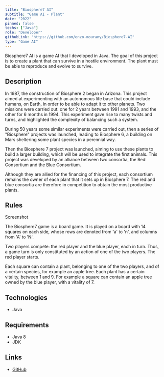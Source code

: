 ```yaml
---
title: "Biosphere7 AI"
subtitle: "Game AI - Plant"
date: "2022"
pinned: false
techs: ["Java"]
role: "Developer"
githubLink: "https://github.com/enzo-mourany/Biosphere7-AI"
type: "Game AI"
---
```


Biosphere7 AI is a game AI that I developed in Java. The goal of this project is to create a plant that can survive in a hostile environment. The plant must be able to reproduce and evolve to survive.

## Description

In 1987, the construction of Biosphere 2 began in Arizona. This project aimed at experimenting with an autonomous life base that could include humans, on Earth, in order to be able to adapt it to other planets. Two missions were carried out: one for 2 years between 1991 and 1993, and the other for 6 months in 1994. This experiment gave rise to many twists and turns, and highlighted the complexity of balancing such a system.

During 50 years some similar experiments were carried out, then a series of "Biosphere" projects was launched, leading to Biosphere 6, a building on Mars sheltering some plant species in a perennial way.

Then the Biosphere 7 project was launched, aiming to use these plants to build a larger building, which will be used to integrate the first animals. This project was developed by an alliance between two consortia, the Red Consortium and the Blue Consortium.

Although they are allied for the financing of this project, each consortium remains the owner of each plant that it sets up in Biosphere 7. The red and blue consortia are therefore in competition to obtain the most productive plants.

## Rules

Screenshot

The Biosphere7 game is a board game. It is played on a board with 14 squares on each side, whose rows are denoted from 'a' to 'n', and columns from 'A' to 'N'.

Two players compete: the red player and the blue player, each in turn. Thus, a game turn is only constituted by an action of one of the two players. The red player starts.

Each square can contain a plant, belonging to one of the two players, and of a certain species, for example an apple tree. Each plant has a certain vitality, between 1 and 9. For example a square can contain an apple tree owned by the blue player, with a vitality of 7.

## Technologies

- Java

## Requirements

- Java 8
- JDK

## Links

- [GitHub](https://github.com/enzo-mourany/Biosphere7-AI)

